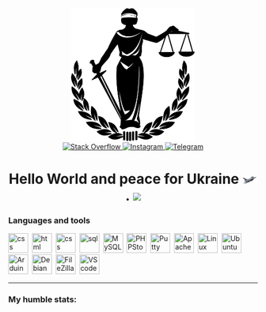 <div id="header" align="center">
  <img src="https://github.com/xrde4/xrde4/blob/main/logo.png" width="250"/>
  
  <div id="badges">
  <a href="your-linkedin-URL">
    <img src="https://img.shields.io/badge/stack%20overflow-FE7A16?logo=stack-overflow&logoColor=white&style=for-the-badge" alt="Stack Overflow"/>
  </a>
  <a href="your-youtube-URL">
    <img src="https://img.shields.io/badge/Instagram-E4405F?style=for-the-badge&logo=instagram&logoColor=white" alt="Instagram"/>
  </a>
  <a href="your-twitter-URL">
    <img src="https://img.shields.io/badge/Telegram-blue?style=for-the-badge&logo=telegram&logoColor=white" alt="Telegram"/>
  </a>
</div>
<h1>
  Hello World and peace for Ukraine <img src="https://github.com/xrde4/xrde4/blob/main/F-16.png" width="30px"/>.
  <img src="https://media.giphy.com/media/hvRJCLFzcasrR4ia7z/giphy.gif" width="30px"/>
</h1>
</div>

### Languages and tools

<img src="https://cdn.jsdelivr.net/gh/devicons/devicon/icons/php/php-original.svg" title="css" width="40" height="40"/>&nbsp;
<img src="https://cdn.jsdelivr.net/gh/devicons/devicon/icons/html5/html5-original.svg" title="html" width="40" height="40"/>&nbsp;
<img src="https://cdn.jsdelivr.net/gh/devicons/devicon/icons/css3/css3-original.svg" title="css" width="40" height="40"/>&nbsp;
<img src="https://cdn.jsdelivr.net/gh/devicons/devicon/icons/sqlite/sqlite-original-wordmark.svg" title="sql" width="40" height="40"/>&nbsp;
<img src="https://cdn.jsdelivr.net/gh/devicons/devicon/icons/mysql/mysql-original-wordmark.svg" title="MySQL" width="40" height="40"/>&nbsp;
<img src="https://cdn.jsdelivr.net/gh/devicons/devicon/icons/phpstorm/phpstorm-original-wordmark.svg" title="PHPStorm" width="40" height="40"/>&nbsp;
<img src="https://cdn.jsdelivr.net/gh/devicons/devicon/icons/putty/putty-original.svg" title="Putty" width="40" height="40"/>&nbsp;
<img src="https://cdn.jsdelivr.net/gh/devicons/devicon/icons/apache/apache-line-wordmark.svg" title="Apache" width="40" height="40"/>&nbsp;
<img src="https://cdn.jsdelivr.net/gh/devicons/devicon/icons/linux/linux-original.svg" title="Linux" width="40" height="40"/>&nbsp;
<img src="https://cdn.jsdelivr.net/gh/devicons/devicon/icons/ubuntu/ubuntu-plain.svg" title="Ubuntu" width="40" height="40"/>&nbsp;
<img src="https://cdn.jsdelivr.net/gh/devicons/devicon/icons/arduino/arduino-original.svg" title="Arduino" width="40" height="40"/>&nbsp;
<img src="https://cdn.jsdelivr.net/gh/devicons/devicon/icons/debian/debian-original.svg" title="Debian" width="40" height="40"/>&nbsp;
<img src="https://cdn.jsdelivr.net/gh/devicons/devicon/icons/filezilla/filezilla-plain.svg" title="FileZilla" width="40" height="40"/>&nbsp;
<img src="https://cdn.jsdelivr.net/gh/devicons/devicon/icons/vscode/vscode-original.svg" title="VScode" width="40" height="40"/>&nbsp;
          
          
---
          
          
          


### My humble stats:

<div id="stat" align="center">
    <img src="http://github-profile-summary-cards.vercel.app/api/cards/profile-details?username=xrde4&theme=tokyonight" alt=""/>
    <img src="http://github-profile-summary-cards.vercel.app/api/cards/stats?username=xrde4&theme=tokyonight" alt=""/>
     <img src="http://github-profile-summary-cards.vercel.app/api/cards/repos-per-language?username=xrde4&theme=tokyonight" alt=""/>
</div>
